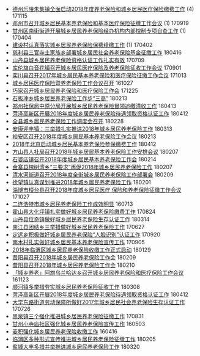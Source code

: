 - [德州乐陵朱集镇全面启动2018年度养老保险和城乡居民医疗保险缴费工作](http://jkwz.applinzi.com/ittc/7036095001598100497.html#%E5%BE%B7%E5%B7%9E%E4%B9%90%E9%99%B5%E6%9C%B1%E9%9B%86%E9%95%87%E5%85%A8%E9%9D%A2%E5%90%AF%E5%8A%A82018%E5%B9%B4%E5%BA%A6%E5%85%BB%E8%80%81%E4%BF%9D%E9%99%A9%E5%92%8C%E5%9F%8E%E4%B9%A1%E5%B1%85%E6%B0%91%E5%8C%BB%E7%96%97%E4%BF%9D%E9%99%A9%E7%BC%B4%E8%B4%B9%E5%B7%A5%E4%BD%9C) (4) 171115 
- [邓州市召开城乡居民基本养老保险和基本医疗保险征缴工作会议](http://jkwz.applinzi.com/ittc/7015111796715947025.html#%E9%82%93%E5%B7%9E%E5%B8%82%E5%8F%AC%E5%BC%80%E5%9F%8E%E4%B9%A1%E5%B1%85%E6%B0%91%E5%9F%BA%E6%9C%AC%E5%85%BB%E8%80%81%E4%BF%9D%E9%99%A9%E5%92%8C%E5%9F%BA%E6%9C%AC%E5%8C%BB%E7%96%97%E4%BF%9D%E9%99%A9%E5%BE%81%E7%BC%B4%E5%B7%A5%E4%BD%9C%E4%BC%9A%E8%AE%AE) (1) 170919 
- [甘州区南街街道开展城乡居民养老保险经办机构内部控制专项自查工作](http://jkwz.applinzi.com/ittc/6952686397814211589.html#%E7%94%98%E5%B7%9E%E5%8C%BA%E5%8D%97%E8%A1%97%E8%A1%97%E9%81%93%E5%BC%80%E5%B1%95%E5%9F%8E%E4%B9%A1%E5%B1%85%E6%B0%91%E5%85%BB%E8%80%81%E4%BF%9D%E9%99%A9%E7%BB%8F%E5%8A%9E%E6%9C%BA%E6%9E%84%E5%86%85%E9%83%A8%E6%8E%A7%E5%88%B6%E4%B8%93%E9%A1%B9%E8%87%AA%E6%9F%A5%E5%B7%A5%E4%BD%9C) (1) 170404 
- [建设村认真落实城乡居民养老保险保费续缴工作](http://jkwz.applinzi.com/ittc/6951971826069668868.html#%E5%BB%BA%E8%AE%BE%E6%9D%91%E8%AE%A4%E7%9C%9F%E8%90%BD%E5%AE%9E%E5%9F%8E%E4%B9%A1%E5%B1%85%E6%B0%91%E5%85%BB%E8%80%81%E4%BF%9D%E9%99%A9%E4%BF%9D%E8%B4%B9%E7%BB%AD%E7%BC%B4%E5%B7%A5%E4%BD%9C) (1) 170402 
- [慈利县三官寺土家族乡部署城乡居民社会养老保险基金征缴工作](http://jkwz.applinzi.com/ittc/7092606554576782346.html#%E6%85%88%E5%88%A9%E5%8E%BF%E4%B8%89%E5%AE%98%E5%AF%BA%E5%9C%9F%E5%AE%B6%E6%97%8F%E4%B9%A1%E9%83%A8%E7%BD%B2%E5%9F%8E%E4%B9%A1%E5%B1%85%E6%B0%91%E7%A4%BE%E4%BC%9A%E5%85%BB%E8%80%81%E4%BF%9D%E9%99%A9%E5%9F%BA%E9%87%91%E5%BE%81%E7%BC%B4%E5%B7%A5%E4%BD%9C)  180416 
- [山丹县城乡居民养老保险资格认证工作扎实有效](http://jkwz.applinzi.com/ittc/6988267361470514192.html#%E5%B1%B1%E4%B8%B9%E5%8E%BF%E5%9F%8E%E4%B9%A1%E5%B1%85%E6%B0%91%E5%85%BB%E8%80%81%E4%BF%9D%E9%99%A9%E8%B5%84%E6%A0%BC%E8%AE%A4%E8%AF%81%E5%B7%A5%E4%BD%9C%E6%89%8E%E5%AE%9E%E6%9C%89%E6%95%88)  170709 
- [库伦旗白音花镇召开城乡居民医疗保险及养老保险征收工作会议](http://jkwz.applinzi.com/ittc/7008400168037385232.html#%E5%BA%93%E4%BC%A6%E6%97%97%E7%99%BD%E9%9F%B3%E8%8A%B1%E9%95%87%E5%8F%AC%E5%BC%80%E5%9F%8E%E4%B9%A1%E5%B1%85%E6%B0%91%E5%8C%BB%E7%96%97%E4%BF%9D%E9%99%A9%E5%8F%8A%E5%85%BB%E8%80%81%E4%BF%9D%E9%99%A9%E5%BE%81%E6%94%B6%E5%B7%A5%E4%BD%9C%E4%BC%9A%E8%AE%AE)  170901 
- [栾川县召开2017年城乡居民基本养老保险和医疗保险征缴工作会议](http://jkwz.applinzi.com/ittc/7023998862019265552.html#%E6%A0%BE%E5%B7%9D%E5%8E%BF%E5%8F%AC%E5%BC%802017%E5%B9%B4%E5%9F%8E%E4%B9%A1%E5%B1%85%E6%B0%91%E5%9F%BA%E6%9C%AC%E5%85%BB%E8%80%81%E4%BF%9D%E9%99%A9%E5%92%8C%E5%8C%BB%E7%96%97%E4%BF%9D%E9%99%A9%E5%BE%81%E7%BC%B4%E5%B7%A5%E4%BD%9C%E4%BC%9A%E8%AE%AE)  171013 
- [城乡居民医疗保险暨养老保险工作会议召开](http://jkwz.applinzi.com/ittc/6893600192888046597.html#%E5%9F%8E%E4%B9%A1%E5%B1%85%E6%B0%91%E5%8C%BB%E7%96%97%E4%BF%9D%E9%99%A9%E6%9A%A8%E5%85%BB%E8%80%81%E4%BF%9D%E9%99%A9%E5%B7%A5%E4%BD%9C%E4%BC%9A%E8%AE%AE%E5%8F%AC%E5%BC%80)  161027 
- [巧家召开城乡居民养老保险和医疗保险工作会](http://jkwz.applinzi.com/ittc/7051048385597932561.html#%E5%B7%A7%E5%AE%B6%E5%8F%AC%E5%BC%80%E5%9F%8E%E4%B9%A1%E5%B1%85%E6%B0%91%E5%85%BB%E8%80%81%E4%BF%9D%E9%99%A9%E5%92%8C%E5%8C%BB%E7%96%97%E4%BF%9D%E9%99%A9%E5%B7%A5%E4%BD%9C%E4%BC%9A)  171225 
- [石板冲乡城乡居民养老保险工作步“三高”](http://jkwz.applinzi.com/ittc/7069580724913308682.html#%E7%9F%B3%E6%9D%BF%E5%86%B2%E4%B9%A1%E5%9F%8E%E4%B9%A1%E5%B1%85%E6%B0%91%E5%85%BB%E8%80%81%E4%BF%9D%E9%99%A9%E5%B7%A5%E4%BD%9C%E6%AD%A5%E2%80%9C%E4%B8%89%E9%AB%98%E2%80%9D)  180213 
- [郑州社保局中原分局开展城乡居民养老保险冒领追缴清收工作](http://jkwz.applinzi.com/ittc/7091514920615281680.html#%E9%83%91%E5%B7%9E%E7%A4%BE%E4%BF%9D%E5%B1%80%E4%B8%AD%E5%8E%9F%E5%88%86%E5%B1%80%E5%BC%80%E5%B1%95%E5%9F%8E%E4%B9%A1%E5%B1%85%E6%B0%91%E5%85%BB%E8%80%81%E4%BF%9D%E9%99%A9%E5%86%92%E9%A2%86%E8%BF%BD%E7%BC%B4%E6%B8%85%E6%94%B6%E5%B7%A5%E4%BD%9C)  180413 
- [菏泽高新区开展2018年度城乡居民养老保险待遇领取资格认证工作](http://jkwz.applinzi.com/ittc/7091037387025286150.html#%E8%8F%8F%E6%B3%BD%E9%AB%98%E6%96%B0%E5%8C%BA%E5%BC%80%E5%B1%952018%E5%B9%B4%E5%BA%A6%E5%9F%8E%E4%B9%A1%E5%B1%85%E6%B0%91%E5%85%BB%E8%80%81%E4%BF%9D%E9%99%A9%E5%BE%85%E9%81%87%E9%A2%86%E5%8F%96%E8%B5%84%E6%A0%BC%E8%AE%A4%E8%AF%81%E5%B7%A5%E4%BD%9C)  180412 
- [全县城乡居民养老保险工作调度会召开](http://jkwz.applinzi.com/ittc/7074994737839080465.html#%E5%85%A8%E5%8E%BF%E5%9F%8E%E4%B9%A1%E5%B1%85%E6%B0%91%E5%85%BB%E8%80%81%E4%BF%9D%E9%99%A9%E5%B7%A5%E4%BD%9C%E8%B0%83%E5%BA%A6%E4%BC%9A%E5%8F%AC%E5%BC%80)  180228 
- [安康迎丰镇：三举措扎实推进2018年城乡居民养老保险工作](http://jkwz.applinzi.com/ittc/7079923079260406801.html#%E5%AE%89%E5%BA%B7%E8%BF%8E%E4%B8%B0%E9%95%87%EF%BC%9A%E4%B8%89%E4%B8%BE%E6%8E%AA%E6%89%8E%E5%AE%9E%E6%8E%A8%E8%BF%9B2018%E5%B9%B4%E5%9F%8E%E4%B9%A1%E5%B1%85%E6%B0%91%E5%85%BB%E8%80%81%E4%BF%9D%E9%99%A9%E5%B7%A5%E4%BD%9C)  180313 
- [裕安区召开2018年度城乡居民基本养老保险工作会议](http://jkwz.applinzi.com/ittc/7069589768386380816.html#%E8%A3%95%E5%AE%89%E5%8C%BA%E5%8F%AC%E5%BC%802018%E5%B9%B4%E5%BA%A6%E5%9F%8E%E4%B9%A1%E5%B1%85%E6%B0%91%E5%9F%BA%E6%9C%AC%E5%85%BB%E8%80%81%E4%BF%9D%E9%99%A9%E5%B7%A5%E4%BD%9C%E4%BC%9A%E8%AE%AE)  180213 
- [2018年北京启动城乡居民基本养老保险参保缴费工作](http://jkwz.applinzi.com/ittc/7091040425295217680.html#2018%E5%B9%B4%E5%8C%97%E4%BA%AC%E5%90%AF%E5%8A%A8%E5%9F%8E%E4%B9%A1%E5%B1%85%E6%B0%91%E5%9F%BA%E6%9C%AC%E5%85%BB%E8%80%81%E4%BF%9D%E9%99%A9%E5%8F%82%E4%BF%9D%E7%BC%B4%E8%B4%B9%E5%B7%A5%E4%BD%9C)  180412 
- [方山县人社局召开2018年城乡居民基本养老保险工作安排会议](http://jkwz.applinzi.com/ittc/7067261619443074054.html#%E6%96%B9%E5%B1%B1%E5%8E%BF%E4%BA%BA%E7%A4%BE%E5%B1%80%E5%8F%AC%E5%BC%802018%E5%B9%B4%E5%9F%8E%E4%B9%A1%E5%B1%85%E6%B0%91%E5%9F%BA%E6%9C%AC%E5%85%BB%E8%80%81%E4%BF%9D%E9%99%A9%E5%B7%A5%E4%BD%9C%E5%AE%89%E6%8E%92%E4%BC%9A%E8%AE%AE)  180207 
- [石婆店镇召开2018年度城乡居民基本养老保险工作会](http://jkwz.applinzi.com/ittc/7069851599617147920.html#%E7%9F%B3%E5%A9%86%E5%BA%97%E9%95%87%E5%8F%AC%E5%BC%802018%E5%B9%B4%E5%BA%A6%E5%9F%8E%E4%B9%A1%E5%B1%85%E6%B0%91%E5%9F%BA%E6%9C%AC%E5%85%BB%E8%80%81%E4%BF%9D%E9%99%A9%E5%B7%A5%E4%BD%9C%E4%BC%9A)  180214 
- [金寨县槐树湾乡“三要求”再促2018年城乡居民养老保险工作](http://jkwz.applinzi.com/ittc/7067363402278503430.html#%E9%87%91%E5%AF%A8%E5%8E%BF%E6%A7%90%E6%A0%91%E6%B9%BE%E4%B9%A1%E2%80%9C%E4%B8%89%E8%A6%81%E6%B1%82%E2%80%9D%E5%86%8D%E4%BF%832018%E5%B9%B4%E5%9F%8E%E4%B9%A1%E5%B1%85%E6%B0%91%E5%85%BB%E8%80%81%E4%BF%9D%E9%99%A9%E5%B7%A5%E4%BD%9C)  180207 
- [清水河街道召开2018年度全街城乡居民养老保险工作部署会](http://jkwz.applinzi.com/ittc/7068110755121857553.html#%E6%B8%85%E6%B0%B4%E6%B2%B3%E8%A1%97%E9%81%93%E5%8F%AC%E5%BC%802018%E5%B9%B4%E5%BA%A6%E5%85%A8%E8%A1%97%E5%9F%8E%E4%B9%A1%E5%B1%85%E6%B0%91%E5%85%BB%E8%80%81%E4%BF%9D%E9%99%A9%E5%B7%A5%E4%BD%9C%E9%83%A8%E7%BD%B2%E4%BC%9A)  180209 
- [徐望镇认真谋划推进2018年城乡居民养老保险工作](http://jkwz.applinzi.com/ittc/7065079615133844497.html#%E5%BE%90%E6%9C%9B%E9%95%87%E8%AE%A4%E7%9C%9F%E8%B0%8B%E5%88%92%E6%8E%A8%E8%BF%9B2018%E5%B9%B4%E5%9F%8E%E4%B9%A1%E5%B1%85%E6%B0%91%E5%85%BB%E8%80%81%E4%BF%9D%E9%99%A9%E5%B7%A5%E4%BD%9C)  180201 
- [淄博市桓台县召开2018年度城乡居民医疗 保险和养老保险征缴工作会议](http://jkwz.applinzi.com/ittc/7029028868453843984.html#%E6%B7%84%E5%8D%9A%E5%B8%82%E6%A1%93%E5%8F%B0%E5%8E%BF%E5%8F%AC%E5%BC%802018%E5%B9%B4%E5%BA%A6%E5%9F%8E%E4%B9%A1%E5%B1%85%E6%B0%91%E5%8C%BB%E7%96%97+%E4%BF%9D%E9%99%A9%E5%92%8C%E5%85%BB%E8%80%81%E4%BF%9D%E9%99%A9%E5%BE%81%E7%BC%B4%E5%B7%A5%E4%BD%9C%E4%BC%9A%E8%AE%AE)  171027 
- [二连浩特市城乡居民养老保险工作成效明显](http://jkwz.applinzi.com/ittc/6854282781798171653.html#%E4%BA%8C%E8%BF%9E%E6%B5%A9%E7%89%B9%E5%B8%82%E5%9F%8E%E4%B9%A1%E5%B1%85%E6%B0%91%E5%85%BB%E8%80%81%E4%BF%9D%E9%99%A9%E5%B7%A5%E4%BD%9C%E6%88%90%E6%95%88%E6%98%8E%E6%98%BE)  160713 
- [霍山县大化坪镇扎实做好城乡居民养老保险缴费工作](http://jkwz.applinzi.com/ittc/7005188017114055440.html#%E9%9C%8D%E5%B1%B1%E5%8E%BF%E5%A4%A7%E5%8C%96%E5%9D%AA%E9%95%87%E6%89%8E%E5%AE%9E%E5%81%9A%E5%A5%BD%E5%9F%8E%E4%B9%A1%E5%B1%85%E6%B0%91%E5%85%BB%E8%80%81%E4%BF%9D%E9%99%A9%E7%BC%B4%E8%B4%B9%E5%B7%A5%E4%BD%9C)  170824 
- [山丹县位奇镇做好城乡居民养老保险生存认证工作](http://jkwz.applinzi.com/ittc/7080267307576460298.html#%E5%B1%B1%E4%B8%B9%E5%8E%BF%E4%BD%8D%E5%A5%87%E9%95%87%E5%81%9A%E5%A5%BD%E5%9F%8E%E4%B9%A1%E5%B1%85%E6%B0%91%E5%85%BB%E8%80%81%E4%BF%9D%E9%99%A9%E7%94%9F%E5%AD%98%E8%AE%A4%E8%AF%81%E5%B7%A5%E4%BD%9C)  180314 
- [南江县团结乡三举措做好城乡居民养老保险工作](http://jkwz.applinzi.com/ittc/6983957381577704453.html#%E5%8D%97%E6%B1%9F%E5%8E%BF%E5%9B%A2%E7%BB%93%E4%B9%A1%E4%B8%89%E4%B8%BE%E6%8E%AA%E5%81%9A%E5%A5%BD%E5%9F%8E%E4%B9%A1%E5%B1%85%E6%B0%91%E5%85%BB%E8%80%81%E4%BF%9D%E9%99%A9%E5%B7%A5%E4%BD%9C)  170627 
- [定远乡积极做好城乡居民养老保险“人脸识别”认证工作](http://jkwz.applinzi.com/ittc/7015435135565169681.html#%E5%AE%9A%E8%BF%9C%E4%B9%A1%E7%A7%AF%E6%9E%81%E5%81%9A%E5%A5%BD%E5%9F%8E%E4%B9%A1%E5%B1%85%E6%B0%91%E5%85%BB%E8%80%81%E4%BF%9D%E9%99%A9%E2%80%9C%E4%BA%BA%E8%84%B8%E8%AF%86%E5%88%AB%E2%80%9D%E8%AE%A4%E8%AF%81%E5%B7%A5%E4%BD%9C)  170920 
- [南木村扎实做好城乡居民基本养老保险宣传工作](http://jkwz.applinzi.com/ittc/7009873227562877969.html#%E5%8D%97%E6%9C%A8%E6%9D%91%E6%89%8E%E5%AE%9E%E5%81%9A%E5%A5%BD%E5%9F%8E%E4%B9%A1%E5%B1%85%E6%B0%91%E5%9F%BA%E6%9C%AC%E5%85%BB%E8%80%81%E4%BF%9D%E9%99%A9%E5%AE%A3%E4%BC%A0%E5%B7%A5%E4%BD%9C)  170905 
- [2018年临渭区城乡居民养老保险收缴工作正式启动](http://jkwz.applinzi.com/ittc/7064096733179413514.html#2018%E5%B9%B4%E4%B8%B4%E6%B8%AD%E5%8C%BA%E5%9F%8E%E4%B9%A1%E5%B1%85%E6%B0%91%E5%85%BB%E8%80%81%E4%BF%9D%E9%99%A9%E6%94%B6%E7%BC%B4%E5%B7%A5%E4%BD%9C%E6%AD%A3%E5%BC%8F%E5%90%AF%E5%8A%A8)  180129 
- [昔阳县召开2018年城乡居民养老保险工作会](http://jkwz.applinzi.com/ittc/7068119543694492679.html#%E6%98%94%E9%98%B3%E5%8E%BF%E5%8F%AC%E5%BC%802018%E5%B9%B4%E5%9F%8E%E4%B9%A1%E5%B1%85%E6%B0%91%E5%85%BB%E8%80%81%E4%BF%9D%E9%99%A9%E5%B7%A5%E4%BD%9C%E4%BC%9A)  180209 
- [昔阳县召开2018年城乡居民养老保险工作会](http://jkwz.applinzi.com/ittc/7068385971840484369.html#%E6%98%94%E9%98%B3%E5%8E%BF%E5%8F%AC%E5%BC%802018%E5%B9%B4%E5%9F%8E%E4%B9%A1%E5%B1%85%E6%B0%91%E5%85%BB%E8%80%81%E4%BF%9D%E9%99%A9%E5%B7%A5%E4%BD%9C%E4%BC%9A)  180210 
- [「城乡养老」阿旗乌兰哈达乡召开城乡居民养老保险和医疗保险工作会议](http://jkwz.applinzi.com/ittc/6903813525046035460.html#%E3%80%8C%E5%9F%8E%E4%B9%A1%E5%85%BB%E8%80%81%E3%80%8D%E9%98%BF%E6%97%97%E4%B9%8C%E5%85%B0%E5%93%88%E8%BE%BE%E4%B9%A1%E5%8F%AC%E5%BC%80%E5%9F%8E%E4%B9%A1%E5%B1%85%E6%B0%91%E5%85%BB%E8%80%81%E4%BF%9D%E9%99%A9%E5%92%8C%E5%8C%BB%E7%96%97%E4%BF%9D%E9%99%A9%E5%B7%A5%E4%BD%9C%E4%BC%9A%E8%AE%AE)  161123 
- [顺河镇多举措夯实城乡居民养老保险征收工作](http://jkwz.applinzi.com/ittc/7078025900761547793.html#%E9%A1%BA%E6%B2%B3%E9%95%87%E5%A4%9A%E4%B8%BE%E6%8E%AA%E5%A4%AF%E5%AE%9E%E5%9F%8E%E4%B9%A1%E5%B1%85%E6%B0%91%E5%85%BB%E8%80%81%E4%BF%9D%E9%99%A9%E5%BE%81%E6%94%B6%E5%B7%A5%E4%BD%9C)  180308 
- [菏泽高新区开展2018年度城乡居民养老保险待遇领取资格认证工作](http://jkwz.applinzi.com/ittc/7090957218365309963.html#%E8%8F%8F%E6%B3%BD%E9%AB%98%E6%96%B0%E5%8C%BA%E5%BC%80%E5%B1%952018%E5%B9%B4%E5%BA%A6%E5%9F%8E%E4%B9%A1%E5%B1%85%E6%B0%91%E5%85%BB%E8%80%81%E4%BF%9D%E9%99%A9%E5%BE%85%E9%81%87%E9%A2%86%E5%8F%96%E8%B5%84%E6%A0%BC%E8%AE%A4%E8%AF%81%E5%B7%A5%E4%BD%9C)  180412 
- [大学东路街道劳动保障所做好2017年城乡居民社会养老保险生存认证工作](http://jkwz.applinzi.com/ittc/6994551102836835345.html#%E5%A4%A7%E5%AD%A6%E4%B8%9C%E8%B7%AF%E8%A1%97%E9%81%93%E5%8A%B3%E5%8A%A8%E4%BF%9D%E9%9A%9C%E6%89%80%E5%81%9A%E5%A5%BD2017%E5%B9%B4%E5%9F%8E%E4%B9%A1%E5%B1%85%E6%B0%91%E7%A4%BE%E4%BC%9A%E5%85%BB%E8%80%81%E4%BF%9D%E9%99%A9%E7%94%9F%E5%AD%98%E8%AE%A4%E8%AF%81%E5%B7%A5%E4%BD%9C)  170726 
- [黑泉镇三个强化推进城乡居民养老保险征缴工作](http://jkwz.applinzi.com/ittc/7007941162248438801.html#%E9%BB%91%E6%B3%89%E9%95%87%E4%B8%89%E4%B8%AA%E5%BC%BA%E5%8C%96%E6%8E%A8%E8%BF%9B%E5%9F%8E%E4%B9%A1%E5%B1%85%E6%B0%91%E5%85%BB%E8%80%81%E4%BF%9D%E9%99%A9%E5%BE%81%E7%BC%B4%E5%B7%A5%E4%BD%9C)  170831 
- [甘州小寺庙社区强化城乡居民养老保险宣传工作](http://jkwz.applinzi.com/ittc/6827934091424826372.html#%E7%94%98%E5%B7%9E%E5%B0%8F%E5%AF%BA%E5%BA%99%E7%A4%BE%E5%8C%BA%E5%BC%BA%E5%8C%96%E5%9F%8E%E4%B9%A1%E5%B1%85%E6%B0%91%E5%85%BB%E8%80%81%E4%BF%9D%E9%99%A9%E5%AE%A3%E4%BC%A0%E5%B7%A5%E4%BD%9C)  160503 
- [麦积强化城乡居民养老保险收缴工作](http://jkwz.applinzi.com/ittc/6821680143772681221.html#%E9%BA%A6%E7%A7%AF%E5%BC%BA%E5%8C%96%E5%9F%8E%E4%B9%A1%E5%B1%85%E6%B0%91%E5%85%BB%E8%80%81%E4%BF%9D%E9%99%A9%E6%94%B6%E7%BC%B4%E5%B7%A5%E4%BD%9C)  160416 
- [临渭区多种形式宣传推进城乡居民养老保险征缴工作](http://jkwz.applinzi.com/ittc/7066614184609842187.html#%E4%B8%B4%E6%B8%AD%E5%8C%BA%E5%A4%9A%E7%A7%8D%E5%BD%A2%E5%BC%8F%E5%AE%A3%E4%BC%A0%E6%8E%A8%E8%BF%9B%E5%9F%8E%E4%B9%A1%E5%B1%85%E6%B0%91%E5%85%BB%E8%80%81%E4%BF%9D%E9%99%A9%E5%BE%81%E7%BC%B4%E5%B7%A5%E4%BD%9C)  180205 
- [盐城大丰多措并举推进城乡居民养老保险工作](http://jkwz.applinzi.com/ittc/7082506982244484102.html#%E7%9B%90%E5%9F%8E%E5%A4%A7%E4%B8%B0%E5%A4%9A%E6%8E%AA%E5%B9%B6%E4%B8%BE%E6%8E%A8%E8%BF%9B%E5%9F%8E%E4%B9%A1%E5%B1%85%E6%B0%91%E5%85%BB%E8%80%81%E4%BF%9D%E9%99%A9%E5%B7%A5%E4%BD%9C)  180320 
